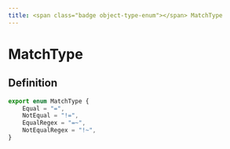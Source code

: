 ```yaml
---
title: <span class="badge object-type-enum"></span> MatchType
---
```

# <span class="badge object-type-enum"></span> MatchType

## Definition

```typescript
export enum MatchType {
	Equal = "=",
	NotEqual = "!=",
	EqualRegex = "=~",
	NotEqualRegex = "!~",
}

```
